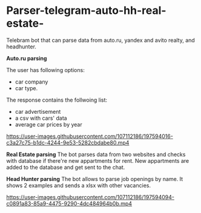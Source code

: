 # Parser-telegram-auto-hh-real-estate-


Telebram bot that can parse data from auto.ru, yandex and avito realty, and headhunter.


<b>Auto.ru parsing</b>

The user has following options:
* car company
* car type. 

The response contains the follwoing list:
* car advertisement
* a csv with cars' data
* average car prices by year
 

https://user-images.githubusercontent.com/107112186/197594016-c3a27c75-b1dc-4244-9e53-5282cbdabe80.mp4


<b>Real Estate parsing</b>
The bot parses data from two websites and checks with database if there're new appartments for rent. 
New appartments are added to the database and get sent to the chat.

<b>Head Hunter parsing</b>
The bot allows to parse job openings by name. It shows 2 examples and sends a xlsx with other vacancies.

https://user-images.githubusercontent.com/107112186/197594094-c0891a83-85a9-4475-9290-4dc484964b0b.mp4

